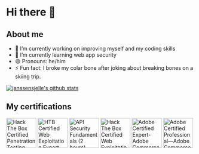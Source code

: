 # Hi there 👋

## About me
- 🔭 I’m currently working on improving myself and my coding skills
- 🌱 I’m currently learning web app security
- 😄 Pronouns: he/him
- ⚡ Fun fact: I broke my colar bone after joking about breaking bones on a skiing trip.  



[![janssensjelle's github stats](https://github-readme-stats-snowy-one-28.vercel.app/api?username=janssensjelle&count_private=true&show_icons=true&hide=stars&theme=gruvbox&&show=discussions_started,discussions_answered,prs_merged,prs_merged_percentage)](https://github.com/janssensjelle)



## My certifications
<!--START_SECTION:badges-->
<a href="https://www.credly.com/badges/5568e57a-9352-4f87-b2f6-c7c0602968a3" title="Hack The Box Certified Penetration Testing Specialist (HTB CPTS)"><img src="https://images.credly.com/size/80x80/images/e63aa507-b974-4e67-bae6-1e425f6e2a99/image.png" alt="Hack The Box Certified Penetration Testing Specialist (HTB CPTS)" width="80" height="80"></a>
<a href="https://www.credly.com/badges/dc91b43e-ab61-4bd8-b7b9-8c7d95cdbcaf" title="HTB Certified Web Exploitation Expert (HTB CWEE)"><img src="https://images.credly.com/size/80x80/images/c2e161cc-be63-4591-9683-d4ee73edd31f/image.png" alt="HTB Certified Web Exploitation Expert (HTB CWEE)" width="80" height="80"></a>
<a href="https://www.credly.com/badges/ee1c1000-4de9-4624-8b42-0582878f6d3b" title="API Security Fundamentals (2 hours)"><img src="https://images.credly.com/size/80x80/images/4f17161c-0357-416f-8507-04f4517b1c2f/image.png" alt="API Security Fundamentals (2 hours)" width="80" height="80"></a>
<a href="https://www.credly.com/badges/34224e17-635d-4c81-bdbd-cf3b67e069fc" title="Hack The Box Certified Web Exploitation Specialist (HTB CWES)"><img src="https://images.credly.com/size/80x80/images/46525b6b-c65b-45b4-ae45-420dba5af307/blob" alt="Hack The Box Certified Web Exploitation Specialist (HTB CWES)" width="80" height="80"></a>
<a href="https://www.credly.com/badges/18fe9d44-0fb4-4de2-9daf-9f894714d06f" title="Adobe Certified Expert-Adobe Commerce Business Practitioner"><img src="https://images.credly.com/size/80x80/images/a231bf01-ad5b-4dc1-a4bb-af4b6963a477/Adobe_Certified_Expert_Experience_Cloud_products_Digital_Badge.png" alt="Adobe Certified Expert-Adobe Commerce Business Practitioner" width="80" height="80"></a>
<a href="https://www.credly.com/badges/fa299769-e7f5-4272-947f-bd7a589df7f7" title="Adobe Certified Professional—Adobe Commerce Developer"><img src="https://images.credly.com/size/80x80/images/48e73336-c91d-477f-a66f-3ad950acb597/Adobe_Certified_Professional_Experience_Cloud_products_Digital_Badge.png" alt="Adobe Certified Professional—Adobe Commerce Developer" width="80" height="80"></a>
<!--END_SECTION:badges-->

